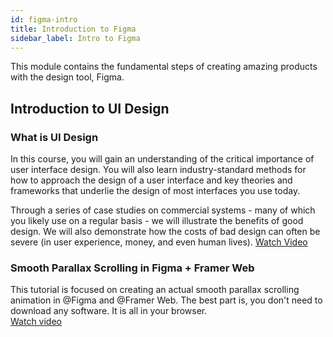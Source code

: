 ```yaml
---
id: figma-intro
title: Introduction to Figma
sidebar_label: Intro to Figma
---
```


This module contains the fundamental steps of creating amazing products with the design tool, Figma.

## Introduction to UI Design

### What is UI Design

In this course, you will gain an understanding of the critical importance of user interface design. You will also learn industry-standard methods for how to approach the design of a user interface and key theories and frameworks that underlie the design of most interfaces you use today.

Through a series of case studies on commercial systems - many of which you likely use on a regular basis - we will illustrate the benefits of good design. We will also demonstrate how the costs of bad design can often be severe (in user experience, money, and even human lives).
[Watch Video](https://www.coursera.org/learn/ui-design?action=enroll)

### Smooth Parallax Scrolling in Figma + Framer Web

This tutorial is focused on creating an actual smooth parallax scrolling animation in @Figma and @Framer Web. The best part is, you don't need to download any software. It is all in your browser.<br />
[Watch video](https://www.youtube.com/watch?v=wx0MpSDIGvg&feature=youtu.be)
